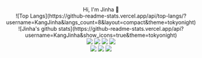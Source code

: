 <div align="center">
  Hi, I'm Jinha 👋
</div>
<!--[![Tistory Badge](https://img.shields.io/badge/Tistory-555263?style=flat&logoColor=white)]("https://co-ding-tree.tistory.com/)-->

<div align="center">
  ![Top Langs](https://github-readme-stats.vercel.app/api/top-langs/?username=KangJinha&langs_count=8&layout=compact&theme=tokyonight)
  <!--![Jinha's github stats](https://github-readme-stats.vercel.app/api?username=KangJinha&show_icons=true) -->
  ![Jinha's github stats](https://github-readme-stats.vercel.app/api?username=KangJinha&show_icons=true&theme=tokyonight)
</div>


<div align="center">
<img src="https://img.shields.io/badge/JavaScript-F7DF1E?style=for-the-badge&logo=JavaScript&logoColor=white"/> <img src="https://img.shields.io/badge/Java-ED8B00?style=for-the-badge&logo=openjdk&logoColor=white"/> 
<img src="https://img.shields.io/badge/Spring-6DB33F?style=for-the-badge&logo=spring&logoColor=white"/> <img src="https://img.shields.io/badge/Oracle-F80000?style=for-the-badge&logo=Oracle&logoColor=white"/>
</div>

<div align="center">
<img src="https://img.shields.io/badge/React-20232A?style=for-the-badge&logo=react&logoColor=61DAFB"/> <img src="https://img.shields.io/badge/C%23-239120?style=for-the-badge&logo=c-sharp&logoColor=white"/> 
<img src="https://img.shields.io/badge/Unity-100000?style=for-the-badge&logo=unity&logoColor=white"/>
</div>





<!--
**KangJinha/KangJinha** is a ✨ _special_ ✨ repository because its `README.md` (this file) appears on your GitHub profile.

Here are some ideas to get you started:

- 🔭 I’m currently working on ...
- 🌱 I’m currently learning ...
- 👯 I’m looking to collaborate on ...
- 🤔 I’m looking for help with ...
- 💬 Ask me about ...
- 📫 How to reach me: ...
- 😄 Pronouns: ...
- ⚡ Fun fact: ...
-->
